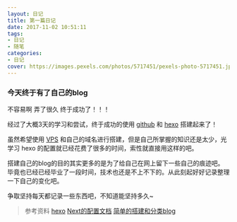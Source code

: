 ```yaml
---
layout: 日记
title: 第一篇日记
date: 2017-11-02 10:51:11
tags:
- 日记
- 随笔
categories:
- 日记
cover: https://images.pexels.com/photos/5717451/pexels-photo-5717451.jpeg?auto=compress&cs=tinysrgb&dpr=2&h=650&w=940
---
```

### 今天终于有了自己的blog
不容易啊 弄了很久 终于成功了！！！
<!-- more -->

经过了大概3天的学习和尝试，终于成功的使用 [github](http://github.com) 和 [hexo](https://hexo.io/zh-cn/index.html) 搭建起来了！


虽然希望使用 [VPS](https://www.vultr.com/) 和自己的域名进行搭建，但是自己所掌握的知识还是太少，光学习 hexo 的配置就已经花费了很多的时间，索性就直接用这样的吧。

搭建自己的blog的目的其实更多的是为了给自己在网上留下一些自己的痕迹吧。毕竟也已经已经毕业了一段时间，技术也还是不上不下的。从此刻起好好记录整理一下自己的变化吧。

争取坚持每天都记录一些东西吧，不知道能坚持多久~
<br>

>参考资料
>[hexo](https://hexo.io/zh-cn/)
>[Next的配置文档](http://theme-next.iissnan.com/theme-settings.html#categories-page)
>[简单的搭建和分类blog](http://www.cnblogs.com/sun-haiyu/p/7027093.html)
>
